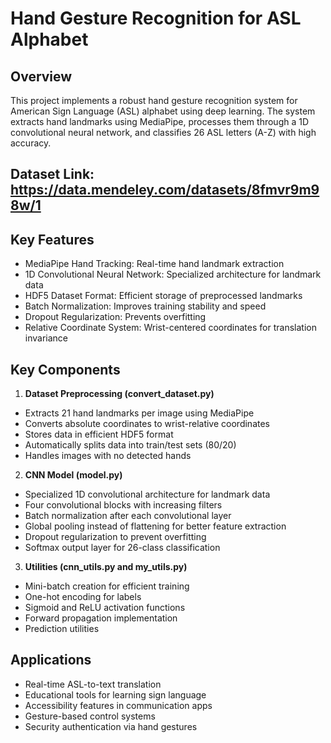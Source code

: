 # Hand Gesture Recognition for ASL Alphabet

## Overview
This project implements a robust hand gesture recognition system for American Sign Language (ASL) alphabet using deep learning. The system extracts hand landmarks using MediaPipe, processes them through a 1D convolutional neural network, and classifies 26 ASL letters (A-Z) with high accuracy.

## Dataset Link: https://data.mendeley.com/datasets/8fmvr9m98w/1

## Key Features
- MediaPipe Hand Tracking: Real-time hand landmark extraction
- 1D Convolutional Neural Network: Specialized architecture for landmark data
- HDF5 Dataset Format: Efficient storage of preprocessed landmarks
- Batch Normalization: Improves training stability and speed
- Dropout Regularization: Prevents overfitting
- Relative Coordinate System: Wrist-centered coordinates for translation invariance

## Key Components
1. **Dataset Preprocessing (convert_dataset.py)**
  - Extracts 21 hand landmarks per image using MediaPipe
  - Converts absolute coordinates to wrist-relative coordinates
  - Stores data in efficient HDF5 format
  - Automatically splits data into train/test sets (80/20)
  - Handles images with no detected hands

2. **CNN Model (model.py)**
  - Specialized 1D convolutional architecture for landmark data
  - Four convolutional blocks with increasing filters
  - Batch normalization after each convolutional layer
  - Global pooling instead of flattening for better feature extraction
  - Dropout regularization to prevent overfitting
  - Softmax output layer for 26-class classification

3. **Utilities (cnn_utils.py and my_utils.py)**
  - Mini-batch creation for efficient training
  - One-hot encoding for labels
  - Sigmoid and ReLU activation functions
  - Forward propagation implementation
  - Prediction utilities

## Applications
- Real-time ASL-to-text translation
- Educational tools for learning sign language
- Accessibility features in communication apps
- Gesture-based control systems
- Security authentication via hand gestures
